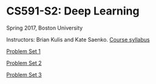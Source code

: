 # CS591-S2: Deep Learning

Spring 2017, Boston University

Instructors: Brian Kulis and Kate Saenko. [Course syllabus](https://docs.google.com/document/d/16aF6yDVa_t4AZpAm5RtP4mJpeh_eCtns7u3xt4X17tI)

[Problem Set 1](https://gist.github.com/MInner/eb6330a655a5c37b82e15d1c84fd4cd0)

[Problem Set 2](https://github.com/kunhe/cs591s2/blob/master/pset2.ipynb)

[Problem Set 3](https://github.com/kunhe/cs591s2/blob/master/pset3.ipynb)

